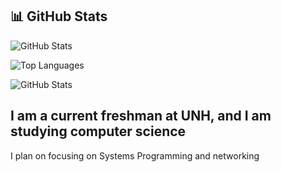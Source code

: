 

## 📊 GitHub Stats

![GitHub Stats](https://github-readme-stats.vercel.app/api?username=Alex-Houle&show_icons=true&theme=tokyonight)

![Top Languages](https://github-readme-stats.vercel.app/api/top-langs/?username=Alex-Houle&layout=compact&theme=tokyonight)

![GitHub Stats](https://streak-stats.demolab.com?user=Alex_Houle&theme=tokyonight&hide_border=true)



## I am a current freshman at UNH, and I am studying computer science
I plan on focusing on Systems Programming and networking
